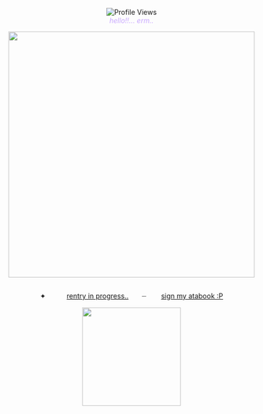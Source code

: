 
<p align="center">
  <img src="https://komarev.com/ghpvc/?username=whspurr&color=7c9b9c" alt="Profile Views"/>
  <br>
  <span style="color:#C9A9FF"><em>hello!!... erm..</em></span>
</p>


<p align="center">
 <img height="500" src="https://64.media.tumblr.com/5b12e251a19ed4adbf3d927688cceded/f49a59a4ea26fb91-25/s400x600/691c64cc650b860dabeb84e0aa3cc0106d0d3ca5.gifv"/>
</a>
<img height="13" src="https://64.media.tumblr.com/65955db9484d41aa62e3b3a7f90fcaef/840c7653357b2e42-4c/s640x960/5bce111a02d0db246e0080c5655bdf7de782dc28.pnj"/>
<p align="center">
  <p align="center">
    ✦ ㅤㅤㅤ<a href="https://github.com/whspurr">rentry in progress..</a> ㅤ⠀┈　ㅤ <a href="https://hezn1.atabook.org/">sign my atabook :P  </a> 

</p>
<p align="center">
  <img src="https://64.media.tumblr.com/836cfcadf0d51eade5dfafbd2f3f7ffc/765481d86c82a26b-7a/s250x400/41f5f28b5722395f15dac827c625801471e8ccfa.gifv" width="200" />

</p>
